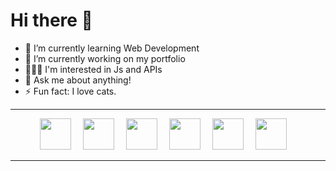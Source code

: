 # Hi there 👋

- 🌱 I’m currently learning Web Development
- 🔭 I’m currently working on my portfolio
- 👨🏼‍💻 I'm interested in Js and APIs
- 💬 Ask me about anything!
- ⚡ Fun fact: I love cats.

---

<p align="center">
  <img src="https://cdn.jsdelivr.net/gh/devicons/devicon/icons/html5/html5-original.svg" width="50" style="margin-right: 15px;">
  <img src="https://cdn.jsdelivr.net/gh/devicons/devicon/icons/css3/css3-original.svg" width="50" style="margin-right: 15px;">
  <img src="https://cdn.jsdelivr.net/gh/devicons/devicon/icons/javascript/javascript-original.svg" width="50" style="margin-right: 15px;">
  <img src="https://cdn.jsdelivr.net/gh/devicons/devicon/icons/git/git-original.svg" width="50" style="margin-right: 15px;">
  <img src="https://cdn.jsdelivr.net/gh/devicons/devicon/icons/vscode/vscode-original.svg" width="50" style="margin-right: 15px;">
  <img src="https://cdn.jsdelivr.net/gh/devicons/devicon/icons/sass/sass-original.svg" width="50" style="margin-right: 15px;">
</p>

---
